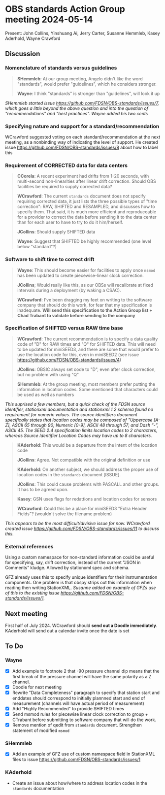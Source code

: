 # OBS standards Action Group meeting 2024-05-14

Present: John Collins, Yinshuang Ai, Jerry Carter, Susanne Hemmleb, Kasey Aderhold, Wayne Crawford

## Discussion

### Nomenclature of standards versus guidelines

> **SHemmleb**: At our group meeting, Angelo didn't like the word "standards", would prefer "guidelines", which he considers stronger.
>
> **Wayne**: I think "standards" is stronger than "guidelines", will look it up

*SHemmleb started issue https://github.com/FDSN/OBS-standards/issues/7, which goes a little beyond the above question and into the question of
"recommendations" and "best practices".  Wayne added his two cents*

### Specifying nature and support for a standard/recommendation
WCrawford suggested voting on each standard/recommendation at the next meeting, as a nonbinding way of indicating the level of support.  He created issue https://github.com/FDSN/OBS-standards/issues/8 about how to label this

### Requirement of CORRECTED data for data centers

> **CCorela**: A recent experiment had drifts from 1-20 seconds, with multi-second non-linearities after linear drift correction.  Should OBS facilities be required to supply corrected data?
>
> **WCrawford**: The current `standards` document does not specify requiring corrected data, it
> just lists the three possible types of "time correction": RAW, SHIFTED and RESAMPLED, and discusses
> how to specify them.  That said, it is much more efficient and reproduceable for a provider to correct
> the data before sending it to the data center than for each user to have to try to do it him/herself.
>
> **JCollins**: Should supply SHIFTED data
>
> **Wayne**: Suggest that SHIFTED be highly recommended (one level below "standard"?)

### Software to shift time to correct drift

> **Wayne**: This should become easier for facilities to apply once `msmod` has been updated to create
> piecewise-linear clock correction.
>
> **JCollins**; Would really like this, as our OBSs will recalibrate at fixed intervals during a deployment (by waking a CSAC).
>
> **WCrawford**: I've been dragging my feet on writing to the software company that should do this work, for fear
> that my specification is inadequate.  **Will send this specification to the Action Group list + Chad Trabant
> to validate before sending to the company**
>

### Specification of SHIFTED versus RAW time base

> **WCrawford**: The current recommendation is to specify a data quality code of "D" for RAW times and "Q" for SHIFTED data.
> This will need to be updated for miniSEED3, and there are some that would prefer to use the
> location code for this, even in miniSEED2 (see issue https://github.com/FDSN/OBS-standards/issues/4)
>
> **JCollins**: OBSIC always set code to "D", even after clock correction, but no problem with using "Q"
>
> **SHemmleb**: At the group meeting, most members prefer putting the information in location codes.
> Some mentioned that characters could be used as well as numbers
>
*This suprised a few members, but a quick check of the FDSN source identifier, stationxml documentation and stationxml 1.2 schema found no requirement for numeric values.  The source identifiers document
specifically states that location codes may be composed of "Uppercase [A-Z], ASCII 65 through 90;
Numeric [0-9], ASCII 48 through 57; and Dash “-”, ASCII 45.  The SEED 2.4 specification limits location codes to 2 characters, whereas Source Identifier Location Codes may have up to 8 characters.*
> **KAderhold**: This would be a departure from the intent of the location code
>
> **JCollins**: Agree. Not compatible with the original definition or use
>
> **KAderhold**: On another subject, we should address the proper use of location codes in the `standards` document [ISSUE].
>
> **JCollins**: This could cause problems with PASCALL and other groups.  It has to be agreed upon.
>
> **Kasey**: GSN uses flags for redattions and location codes for sensors
>
> **WCrawford**: Could this be a place for miniSEED3 "Extra Header Fields"? (wouldn't solve the filename problem)

*This appears to be the most difficult/divisive issue for now.  WCrawford created issue https://github.com/FDSN/OBS-standards/issues/11 to discuss this.*

### External references
Using a custom namespace for non-standard information could be useful for specifying, say, drift correction, instead of the current "JSON in Comments" kludge.  Allowed by stationxml spec and schema.  

GFZ already uses this to specify unique identifiers for their instrumentation components.  One problem is that obspy strips out this information when reading then writing StationXML.  *Susanne added an example of GFZs use of this to the existing issue https://github.com/FDSN/OBS-standards/issues/1.*

## Next meeting

First half of July 2024. WCrawford should **send out a Doodle immediately**.  KAderhold will send out a calendar invite once the date is set

## To Do

### Wayne
  - [X] Add example to footnote 2 that -90 pressure channel dip means that the first break of the pressure channel will have the same polarity as a Z channel.
  - [X] Doodle for next meeting
  - [X] Rewrite "Data Completeness" paragraph to specify that station start and enddates should correspond
    to initially plannned start and end of measurement (channels will have actual period of measurement)
  - [X] Add "Highly Recommended" to provide SHIFTED times
  - [X] Send msmod rules for piecewise linear clock correction to group + CTrabant before submitting to software company that will do the work.
  - [X] Remove mention of qedit from `standards` document.  Strengthen statement of modified `msmod`

### SHemmleb
- [X] Add an example of GFZ use of custom namespace:field in StationXML files to issue https://github.com/FDSN/OBS-standards/issues/1

### KAderhold
- Create an issue about how/where to address location codes in the `standards` documentation
